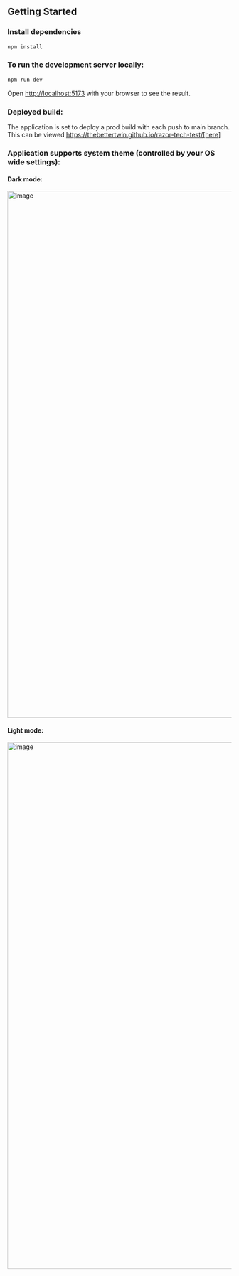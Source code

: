 ## Getting Started

### Install dependencies

```bash
npm install
```

### To run the development server locally:

```bash
npm run dev
```

Open [http://localhost:5173](http://localhost:5173) with your browser to see the result.

### Deployed build:
The application is set to deploy a prod build with each push to main branch.
This can be viewed https://thebettertwin.github.io/razor-tech-test/[here]


### Application supports system theme (controlled by your OS wide settings):

#### Dark mode:
<img width="1904" height="1185" alt="image" src="https://github.com/user-attachments/assets/2a6c11a6-d76f-497a-a09a-c3301c0ca929" />

#### Light mode:
<img width="1904" height="1185" alt="image" src="https://github.com/user-attachments/assets/d3599dab-c05c-4546-a14c-de87188d54de" />
